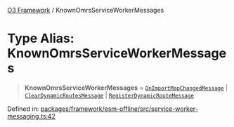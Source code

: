 [O3 Framework](../API.md) / KnownOmrsServiceWorkerMessages

# Type Alias: KnownOmrsServiceWorkerMessages

> **KnownOmrsServiceWorkerMessages** = [`OnImportMapChangedMessage`](../interfaces/OnImportMapChangedMessage.md) \| [`ClearDynamicRoutesMessage`](../interfaces/ClearDynamicRoutesMessage.md) \| [`RegisterDynamicRouteMessage`](../interfaces/RegisterDynamicRouteMessage.md)

Defined in: [packages/framework/esm-offline/src/service-worker-messaging.ts:42](https://github.com/UjjawalPrabhat/openmrs-esm-core/blob/main/packages/framework/esm-offline/src/service-worker-messaging.ts#L42)

